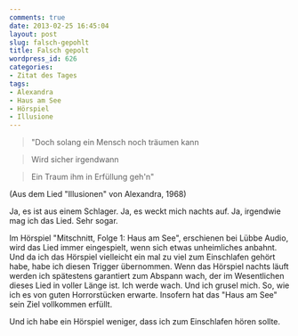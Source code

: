 ```yaml
---
comments: true
date: 2013-02-25 16:45:04
layout: post
slug: falsch-gepohlt
title: Falsch gepolt
wordpress_id: 626
categories:
- Zitat des Tages
tags:
- Alexandra
- Haus am See
- Hörspiel
- Illusione
---
```


> "Doch solang ein Mensch noch träumen kann

> Wird sicher irgendwann

> Ein Traum ihm in Erfüllung geh'n"




(Aus dem Lied "Illusionen" von Alexandra, 1968)




<!-- more -->




Ja, es ist aus einem Schlager. Ja, es weckt mich nachts auf. Ja, irgendwie mag ich das Lied. Sehr sogar.




Im Hörspiel "Mitschnitt, Folge 1: Haus am See", erschienen bei Lübbe Audio, wird das Lied immer eingespielt, wenn sich etwas unheimliches anbahnt. Und da ich das Hörspiel vielleicht ein mal zu viel zum Einschlafen gehört habe, habe ich diesen Trigger übernommen. Wenn das Hörspiel nachts läuft werden ich spätestens garantiert zum Abspann wach, der im Wesentlichen dieses Lied in voller Länge ist. Ich werde wach. Und ich grusel mich. So, wie ich es von guten Horrorstücken erwarte. Insofern hat das "Haus am See" sein Ziel vollkommen erfüllt.




Und ich habe ein Hörspiel weniger, dass ich zum Einschlafen hören sollte.
